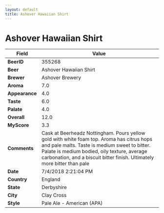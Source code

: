 ```yaml
---
layout: default
title: Ashover Hawaiian Shirt 
---
```


# Ashover Hawaiian Shirt 

| Field         | Value     |
|---------------|-----------|
| **BeerID** | 355268 |
| **Beer** | Ashover Hawaiian Shirt  |
| **Brewer** | Ashover Brewery |
| **Aroma** | 7.0 |
| **Appearance** | 4.0 |
| **Taste** | 6.0 |
| **Palate** | 4.0 |
| **Overall** | 12.0 |
| **MyScore** | 3.3 |
| **Comments** | Cask at Beerheadz Nottingham. Pours yellow gold with white foam top. Aroma has citrus hops and pale malts. Taste is medium sweet to bitter. Palate is medium bodied, oily texture, average carbonation, and a biscuit bitter finish. Ultimately more bitter than pale  |
| **Date** | 7/4/2018 2:21:04 PM |
| **Country** | England |
| **State** | Derbyshire |
| **City** | Clay Cross |
| **Style** | Pale Ale - American (APA) |
